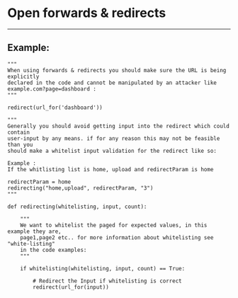 # Open forwards & redirects
-------

## Example:


    """
    When using forwards & redirects you should make sure the URL is being explicitly
    declared in the code and cannot be manipulated by an attacker like example.com?page=dashboard :
    """

    redirect(url_for('dashboard'))

    """
    Generally you should avoid getting input into the redirect which could contain
    user-input by any means. if for any reason this may not be feasible than you
    should make a whitelist input validation for the redirect like so:

    Example : 
    If the whitlisting list is home, upload and redirectParam is home 

    redirectParam = home
    redirecting("home,upload", redirectParam, "3")
    """

    def redirecting(whitelisting, input, count):
        
        """
        We want to whitelist the paged for expected values, in this example they are,
        page1,page2 etc.. for more information about whitelisting see "white-listing" 
        in the code examples:
        """

        if whitelisting(whitelisting, input, count) == True:
            
            # Redirect the Input if whitelisting is correct
            redirect(url_for(input))